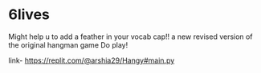 # 6lives
Might help u to add a feather in your vocab cap!!
a new revised version of the original hangman game
Do play!

 link- https://replit.com/@arshia29/Hangy#main.py
